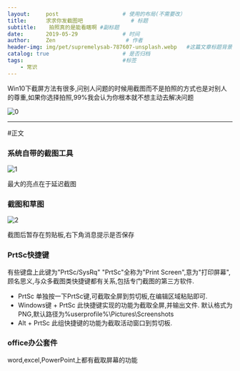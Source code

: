 ```yaml
---
layout:     post                    # 使用的布局(不需要改）
title:      求求你发截图吧               # 标题
subtitle:    拍照真的是能看瞎啊 #副标题
date:       2019-05-29              # 时间
author:     Zen                      # 作者
header-img: img/pet/supremelysab-787607-unsplash.webp   #这篇文章标题背景图片
catalog: true                       # 是否归档
tags:                               #标签
    - 常识
---
```


Win10下截屏方法有很多,问别人问题的时候用截图而不是拍照的方式也是对别人的尊重,如果你选择拍照,99%我会认为你根本就不想主动去解决问题

![0](https://raw.githubusercontent.com/zhangyiming748/zhangyiming748.github.io/master/img/PrintScreen/0.webp)

----
#正文

### 系统自带的截图工具

![1](https://raw.githubusercontent.com/zhangyiming748/zhangyiming748.github.io/master/img/PrintScreen/1.webp)

最大的亮点在于延迟截图

### 截图和草图

![2](https://raw.githubusercontent.com/zhangyiming748/zhangyiming748.github.io/master/img/PrintScreen/2.webp)

截图后暂存在剪贴板,右下角消息提示是否保存

### PrtSc快捷键

有些键盘上此键为"PrtSc/SysRq"
"PrtSc"全称为"Print Screen",意为"打印屏幕",顾名思义,与众多截图类快捷键都有关系,包括专门截图的第三方软件.

+ PrtSc
单独按一下PrtSc键,可截取全屏到剪切板,在编辑区域粘贴即可.
+ Windows键 + PrtSc
此快捷键实现的功能为截取全屏,并输出文件.
默认格式为PNG,默认路径为%userprofile%\Pictures\Screenshots
+ Alt + PrtSc
此组快捷键的功能为截取活动窗口到剪切板.


### office办公套件
word,excel,PowerPoint上都有截取屏幕的功能
